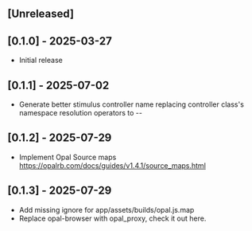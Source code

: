 ## [Unreleased]

## [0.1.0] - 2025-03-27

- Initial release

## [0.1.1] - 2025-07-02

- Generate better stimulus controller name replacing controller class's namespace resolution operators to --

## [0.1.2] - 2025-07-29

- Implement Opal Source maps https://opalrb.com/docs/guides/v1.4.1/source_maps.html

## [0.1.3] - 2025-07-29

- Add missing ignore for app/assets/builds/opal.js.map
- Replace opal-browser with opal_proxy, check it out here.
